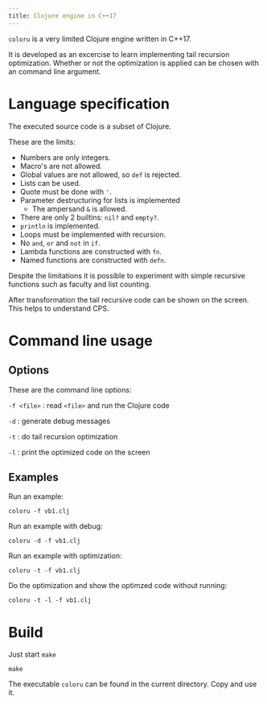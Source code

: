 ```yaml
---
title: Clojure engine in C++17
---
```



`coloru` is a very limited Clojure engine written in C++17.

It is developed as an excercise to learn implementing tail recursion optimization.
Whether or not the optimization is applied can be chosen with an command line argument.

# Language specification

The executed source code is a subset of Clojure.

These are the limits:

* Numbers are only integers.
* Macro's are not allowed.
* Global values are not allowed, so `def` is rejected.
* Lists can be used.
* Quote must be done with `'`.
* Parameter destructuring for lists is implemented
    * The ampersand `&` is allowed.
* There are only 2 builtins: `nil?` and `empty?`.
* `println` is implemented.
* Loops must be implemented with recursion.
* No `and`, `or` and `not` in `if`.
* Lambda functions are constructed with `fn`.
* Named functions are constructed with `defn`.

Despite the limitations it is possible to experiment with simple
recursive functions such as faculty and list counting.

After transformation the tail recursive code can be shown on the screen.
This helps to understand CPS.

# Command line usage

## Options

These are the command line options:

`-f <file>`
: read `<file>` and run the Clojure code

`-d`
: generate debug messages

`-t`
: do tail recursion optimization

`-l`
: print the optimized code on the screen

## Examples

Run an example:

~~~~
coloru -f vb1.clj
~~~~

Run an example with debug:

~~~~
coloru -d -f vb1.clj
~~~~

Run an example with optimization:

~~~~
coloru -t -f vb1.clj
~~~~

Do the optimization and show the optimzed code without running:

~~~~
coloru -t -l -f vb1.clj
~~~~

# Build

Just start `make`

~~~~
make
~~~~

The executable `coloru` can be found in the current directory.
Copy and use it. 

